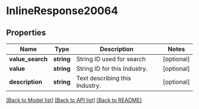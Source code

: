 # InlineResponse20064

## Properties
Name | Type | Description | Notes
------------ | ------------- | ------------- | -------------
**value_search** | **string** | String ID used for search | [optional] 
**value** | **string** | String ID for this Industry. | [optional] 
**description** | **string** | Text describing this Industry. | [optional] 

[[Back to Model list]](../../README.md#documentation-for-models) [[Back to API list]](../../README.md#documentation-for-api-endpoints) [[Back to README]](../../README.md)

